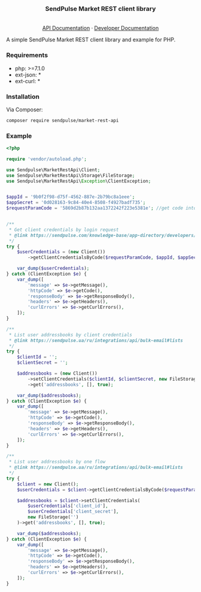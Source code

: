 <!-- PROJECT LOGO -->
<br />
<div align="center">
<h3 align="center">SendPulse Market REST client library</h3>
  <p align="center">
    <br />
    <a href="https://sendpulse.ua/ru/integrations/api">API Documentation</a>
    ·    
    <a href="https://sendpulse.com/knowledge-base/app-directory/developers">Developer Documentation</a>
  </p>
</div>


A simple SendPulse Market REST client library and example for PHP.

### Requirements

- php: >=7.1.0
- ext-json: *
- ext-curl: *

### Installation

Via Composer:

```bash
composer require sendpulse/market-rest-api
```

### Example

```php
<?php

require 'vendor/autoload.php';

use Sendpulse\MarketRestApi\Client;
use Sendpulse\MarketRestApi\Storage\FileStorage;
use Sendpulse\MarketRestApi\Exception\ClientException;


$appId = '9b0f2f98-d75f-4562-887e-2b79bc8a1eee';
$appSecret = '0d028163-9c84-40e4-8508-f4927badf735';
$requestParamCode = '5869d2b87b132aa1372242f223e5381e'; //get code into request


/**
 * Get client credentials by login request
 * @link https://sendpulse.com/knowledge-base/app-directory/developers/login-flow
 */
try {
    $userCredentials = (new Client())
        ->getClientCredentialsByCode($requestParamCode, $appId, $appSecret);

    var_dump($userCredentials);
} catch (ClientException $e) {
    var_dump([
        'message' => $e->getMessage(),
        'httpCode' => $e->getCode(),
        'responseBody' => $e->getResponseBody(),
        'headers' => $e->getHeaders(),
        'curlErrors' => $e->getCurlErrors(),
    ]);
}

/**
 * List user addressbooks by client credentials
 * @link https://sendpulse.ua/ru/integrations/api/bulk-email#lists
 */
try {
    $clientId = '';
    $clientSecret = '';

    $addressbooks = (new Client())
        ->setClientCredentials($clientId, $clientSecret, new FileStorage(''))
        ->get('addressbooks', [], true);

    var_dump($addressbooks);
} catch (ClientException $e) {
    var_dump([
        'message' => $e->getMessage(),
        'httpCode' => $e->getCode(),
        'responseBody' => $e->getResponseBody(),
        'headers' => $e->getHeaders(),
        'curlErrors' => $e->getCurlErrors(),
    ]);
}

/**
 * List user addressbooks by one flow
 * @link https://sendpulse.ua/ru/integrations/api/bulk-email#lists
 */
try {
    $client = new Client();
    $userCredentials = $client->getClientCredentialsByCode($requestParamCode, $appId, $appSecret);

    $addressbooks = $client->setClientCredentials(
        $userCredentials['client_id'],
        $userCredentials['client_secret'],
        new FileStorage('')
    )->get('addressbooks', [], true);

    var_dump($addressbooks);
} catch (ClientException $e) {
    var_dump([
        'message' => $e->getMessage(),
        'httpCode' => $e->getCode(),
        'responseBody' => $e->getResponseBody(),
        'headers' => $e->getHeaders(),
        'curlErrors' => $e->getCurlErrors(),
    ]);
}

```
